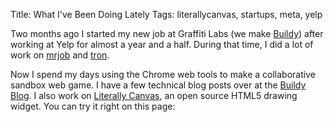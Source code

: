 Title: What I've Been Doing Lately
Tags: literallycanvas, startups, meta, yelp

Two months ago I started my new job at Graffiti Labs (we make
[Buildy](http://playbuildy.com)) after working at Yelp for almost a year and a
half. During that time, I did a lot of work on
[mrjob](http://mrjob.readthedocs.org/) and
[tron](http://packages.python.org/tron/).

Now I spend my days using the Chrome web tools to make a collaborative sandbox
web game. I have a few technical blog posts over at the [Buildy
Blog](http://blog.playbuildy.com/). I also work on [Literally
Canvas](http://literallycanvas.com/), an open source HTML5 drawing widget. You
can try it right on this page:

<div class="literally"><canvas></canvas></div>
